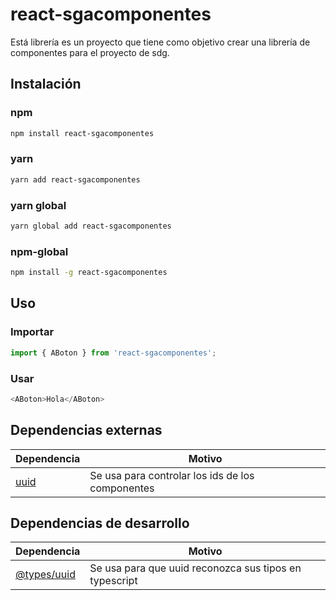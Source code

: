 # react-sgacomponentes
Está librería es un proyecto que tiene como objetivo crear una librería de componentes para el proyecto de sdg.

## Instalación
  ### npm
  ```bash
  npm install react-sgacomponentes
  ```
  ### yarn
  ```bash
  yarn add react-sgacomponentes
  ```
  ### yarn global
  ```bash
  yarn global add react-sgacomponentes
  ```
  ### npm-global
  ```bash
  npm install -g react-sgacomponentes
  ```
## Uso
  ### Importar
  ```js
  import { ABoton } from 'react-sgacomponentes';
  ```
  ### Usar
  ```js
  <ABoton>Hola</ABoton>
  ```

## Dependencias externas

| Dependencia                                                                               | Motivo                                                                                |
| -- | -- |
| [uuid](https://www.npmjs.com/package/uuid)                                                | Se usa para controlar los ids de los componentes                                      |

## Dependencias de desarrollo
| Dependencia                                                                               | Motivo                                                                                |
| -- | -- |
| [@types/uuid](https://www.npmjs.com/package/@types/uuid)                                  | Se usa para que uuid reconozca sus tipos en typescript                                |